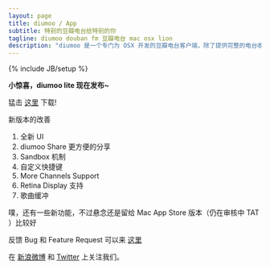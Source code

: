 ```yaml
---
layout: page 
title: diumoo / App
subtitle: 特别的豆瓣电台给特别的你
tagline: diumoo douban fm 豆瓣电台 mac osx lion 
description: "diumoo 是一个专门为 OSX 开发的豆瓣电台客户端，除了提供完整的电台收听体验，提供了诸多增强功能。"
---
```


{% include JB/setup %}

<style type="text/css" media="screen">
    #left{
        float:left;
        width:35%;
    }
    #right{
        float:right;
        width:65%;
        text-align:justify;
    }
    #right ol{color:#666;font-size:0.9em;}
    #right a{color:#66aacc;}
</style>

**小惊喜，diumoo lite 现在发布~**

猛击 [这里](http://diumoo.xiuxiu.de/static/app/diumoo_lite.zip) 下载!

新版本的改善

1. 全新 UI
2. diumoo Share 更方便的分享
4. Sandbox 机制
5. 自定义快捷键
6. More Channels Support
7. Retina Display 支持
8. 歌曲缓冲

噗，还有一些新功能，不过悬念还是留给 Mac App Store 版本（仍在审核中 TAT ）比较好

反馈 Bug 和 Feature Request 可以来 [这里](/report)

在 [新浪微博](http://weibo.com/u/2717070362) 和 [Twitter](http://twitter.com/diumoo) 上关注我们。
